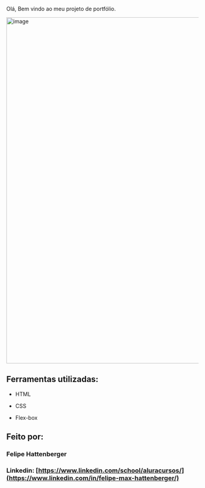 Olá, Bem vindo ao meu projeto de portfólio.

<img width="1522" height="909" alt="image" src="https://github.com/user-attachments/assets/ebb8c5c4-c4cb-4887-bdad-6debb32f3f3c" />

## Ferramentas utilizadas:

* HTML

* CSS

* Flex-box

## Feito por:

### Felipe Hattenberger

### Linkedin: [https://www.linkedin.com/school/aluracursos/](https://www.linkedin.com/in/felipe-max-hattenberger/)
